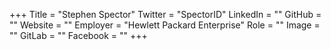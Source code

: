 +++
Title = "Stephen Spector"
Twitter = "SpectorID"
LinkedIn = ""
GitHub = ""
Website = ""
Employer = "Hewlett Packard Enterprise"
Role = ""
Image = ""
GitLab = ""
Facebook = ""
+++
